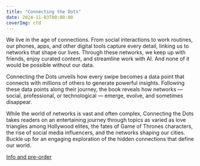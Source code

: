 ```yaml
---
title: "Connecting the Dots"
date: 2024-11-03T00:00:00
coverImg: ctd
---
```


We live in the age of connections. From social interactions to work routines, our phones, apps, and other digital tools capture every detail, linking us to networks that shape our lives. Through these networks, we keep up with friends, enjoy curated content, and streamline work with AI. And none of it would be possible without our data.




<!--more-->


Connecting the Dots unveils how every swipe becomes a data point that connects with millions of others to generate powerful insights. Following these data points along their journey, the book reveals how networks — social, professional, or technological — emerge, evolve, and sometimes disappear.

While the world of networks is vast and often complex, Connecting the Dots takes readers on an entertaining journey through topics as varied as love triangles among Hollywood elites, the fates of Game of Thrones characters, the rise of social media influencers, and the networks shaping our cities. Buckle up for an engaging exploration of the hidden connections that define our world.



[Info and pre-order](https://www.connectingthedots-thebook.com)
